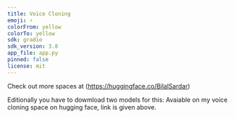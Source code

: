 ```yaml
---
title: Voice Cloning
emoji: ⚡
colorFrom: yellow
colorTo: yellow
sdk: gradio
sdk_version: 3.8
app_file: app.py
pinned: false
license: mit
---
```


Check out more spaces at (https://huggingface.co/BilalSardar)

Editionally you have to dowmload two models for this:
Avaiable on my voice cloning space on hugging face, link is given above.
